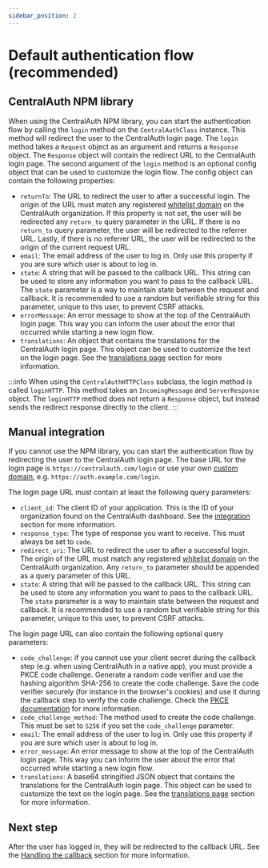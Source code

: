 ```yaml
---
sidebar_position: 2
---
```


# Default authentication flow (recommended)

## CentralAuth NPM library

When using the CentralAuth NPM library, you can start the authentication flow by calling the `login` method on the `CentralAuthClass` instance. This method will redirect the user to the CentralAuth login page. The `login` method takes a `Request` object as an argument and returns a `Response` object. The `Response` object will contain the redirect URL to the CentralAuth login page. The second argument of the `login` method is an optional config object that can be used to customize the login flow. The config object can contain the following properties:

- `returnTo`: The URL to redirect the user to after a successful login. The origin of the URL must match any registered [whitelist domain](/admin/dashboard/organization/settings#whitelist-domains) on the CentralAuth organization. If this property is not set, the user will be redirected any `return_to` query parameter in the URL. If there is no `return_to` query parameter, the user will be redirected to the referrer URL. Lastly, if there is no referrer URL, the user will be redirected to the origin of the current request URL.
- `email`: The email address of the user to log in. Only use this property if you are sure which user is about to log in.
- `state`: A string that will be passed to the callback URL. This string can be used to store any information you want to pass to the callback URL. The `state` parameter is a way to maintain state between the request and callback. It is recommended to use a random but verifiable string for this parameter, unique to this user, to prevent CSRF attacks.
- `errorMessage`: An error message to show at the top of the CentralAuth login page. This way you can inform the user about the error that occurred while starting a new login flow.
- `translations`: An object that contains the translations for the CentralAuth login page. This object can be used to customize the text on the login page. See the [translations page](/developer/translations) section for more information.

:::info
When using the `CentralAuthHTTPClass` subclass, the login method is called `loginHTTP`. This method takes an `IncomingMessage` and `ServerResponse` object. The `loginHTTP` method does not return a `Response` object, but instead sends the redirect response directly to the client.
:::

## Manual integration

If you cannot use the NPM library, you can start the authentication flow by redirecting the user to the CentralAuth login page. The base URL for the login page is `https://centralauth.com/login` or use your own [custom domain](/admin/dashboard/organization/settings#custom-domains), e.g. `https://auth.example.com/login`. 

The login page URL must contain at least the following query parameters:
- `client_id`: The client ID of your application. This is the ID of your organization found on the CentralAuth dashboard. See the [integration](/admin/dashboard/organization/integration) section for more information.
- `response_type`: The type of response you want to receive. This must always be set to `code`.
- `redirect_uri`: The URL to redirect the user to after a successful login. The origin of the URL must match any registered [whitelist domain](/admin/dashboard/organization/settings#whitelist-domains) on the CentralAuth organization. Any `return_to` parameter should be appended as a query parameter of this URL.
- `state`: A string that will be passed to the callback URL. This string can be used to store any information you want to pass to the callback URL. The `state` parameter is a way to maintain state between the request and callback. It is recommended to use a random but verifiable string for this parameter, unique to this user, to prevent CSRF attacks.

The login page URL can also contain the following optional query parameters:
- `code_challenge`: if you cannot use your client secret during the callback step (e.g. when using CentralAuth in a native app), you must provide a PKCE code challenge. Generate a random code verifier and use the hashing algorithm SHA-256 to create the code challenge. Save the code verifier securely (for instance in the browser's cookies) and use it during the callback step to verify the code challenge. Check the [PKCE documentation](https://oauth.net/2/pkce) for more information.
- `code_challenge_method`: The method used to create the code challenge. This must be set to `S256` if you set the `code_challenge` parameter.
- `email`: The email address of the user to log in. Only use this property if you are sure which user is about to log in.
- `error_message`: An error message to show at the top of the CentralAuth login page. This way you can inform the user about the error that occurred while starting a new login flow.
- `translations`: A base64 stringified JSON object that contains the translations for the CentralAuth login page. This object can be used to customize the text on the login page. See the [translations page](/developer/translations) section for more information.

## Next step

After the user has logged in, they will be redirected to the callback URL. See the [Handling the callback](/developer/callback) section for more information.